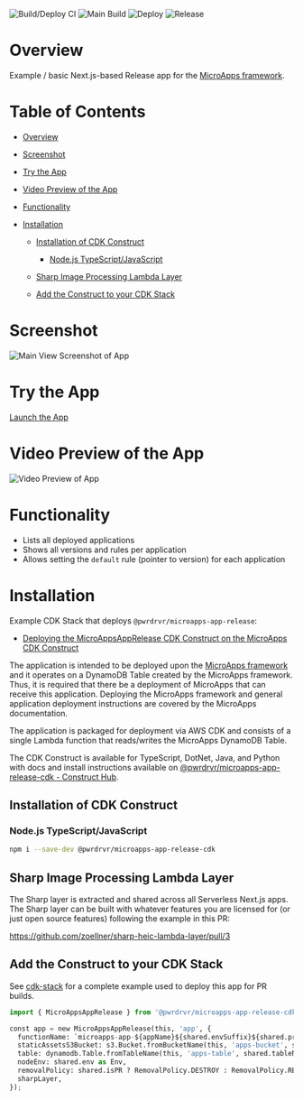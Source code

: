 ![Build/Deploy CI](https://github.com/pwrdrvr/microapps-app-release/actions/workflows/ci.yml/badge.svg) ![Main Build](https://github.com/pwrdrvr/microapps-app-release/actions/workflows/jsii.yml/badge.svg) ![Deploy](https://github.com/pwrdrvr/microapps-app-release/actions/workflows/deploy.yml/badge.svg) ![Release](https://github.com/pwrdrvr/microapps-app-release/actions/workflows/release.yml/badge.svg)

# Overview

Example / basic Next.js-based Release app for the [MicroApps framework](https://github.com/pwrdrvr/microapps-core).

# Table of Contents <!-- omit in toc -->

* [Overview](#overview)
* [Screenshot](#screenshot)
* [Try the App](#try-the-app)
* [Video Preview of the App](#video-preview-of-the-app)
* [Functionality](#functionality)
* [Installation](#installation)

  * [Installation of CDK Construct](#installation-of-cdk-construct)

    * [Node.js TypeScript/JavaScript](#nodejs-typescriptjavascript)
  * [Sharp Image Processing Lambda Layer](#sharp-image-processing-lambda-layer)
  * [Add the Construct to your CDK Stack](#add-the-construct-to-your-cdk-stack)

# Screenshot

![Main View Screenshot of App](https://raw.githubusercontent.com/pwrdrvr/microapps-app-release/main/assets/images/app-main.png)

# Try the App

[Launch the App](https://dukw9jtyq2dwo.cloudfront.net/prefix/release/)

# Video Preview of the App

![Video Preview of App](https://raw.githubusercontent.com/pwrdrvr/microapps-app-release/main/assets/videos/app-overview.gif)

# Functionality

* Lists all deployed applications
* Shows all versions and rules per application
* Allows setting the `default` rule (pointer to version) for each application

# Installation

Example CDK Stack that deploys `@pwrdrvr/microapps-app-release`:

* [Deploying the MicroAppsAppRelease CDK Construct on the MicroApps CDK Construct](https://github.com/pwrdrvr/microapps-core/blob/main/packages/cdk/lib/MicroApps.ts#L260-L267)

The application is intended to be deployed upon the [MicroApps framework](https://github.com/pwrdrvr/microapps-core) and it operates on a DynamoDB Table created by the MicroApps framework. Thus, it is required that there be a deployment of MicroApps that can receive this application. Deploying the MicroApps framework and general application deployment instructions are covered by the MicroApps documentation.

The application is packaged for deployment via AWS CDK and consists of a single Lambda function that reads/writes the MicroApps DynamoDB Table.

The CDK Construct is available for TypeScript, DotNet, Java, and Python with docs and install instructions available on [@pwrdrvr/microapps-app-release-cdk - Construct Hub](https://constructs.dev/packages/@pwrdrvr/microapps-app-release-cdk).

## Installation of CDK Construct

### Node.js TypeScript/JavaScript

```sh
npm i --save-dev @pwrdrvr/microapps-app-release-cdk
```

## Sharp Image Processing Lambda Layer

The Sharp layer is extracted and shared across all Serverless Next.js apps. The Sharp layer can be built with whatever features you are licensed for (or just open source features) following the example in this PR:

https://github.com/zoellner/sharp-heic-lambda-layer/pull/3

## Add the Construct to your CDK Stack

See [cdk-stack](packages/cdk-stack/lib/svcs.ts) for a complete example used to deploy this app for PR builds.

```python
import { MicroAppsAppRelease } from '@pwrdrvr/microapps-app-release-cdk';

const app = new MicroAppsAppRelease(this, 'app', {
  functionName: `microapps-app-${appName}${shared.envSuffix}${shared.prSuffix}`,
  staticAssetsS3Bucket: s3.Bucket.fromBucketName(this, 'apps-bucket', shared.s3BucketName),
  table: dynamodb.Table.fromTableName(this, 'apps-table', shared.tableName),
  nodeEnv: shared.env as Env,
  removalPolicy: shared.isPR ? RemovalPolicy.DESTROY : RemovalPolicy.RETAIN,
  sharpLayer,
});
```
